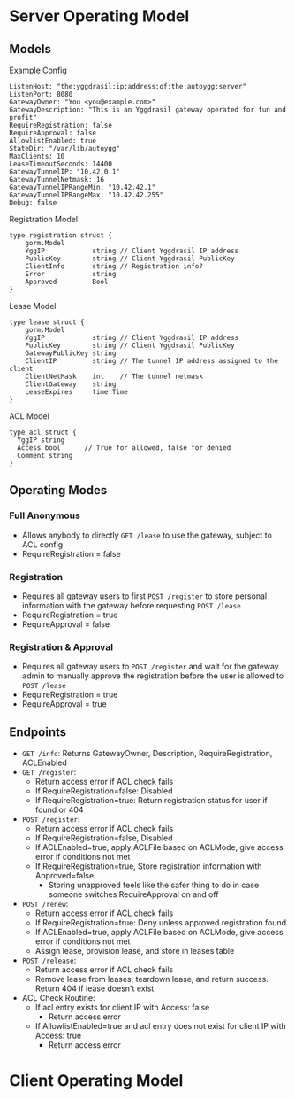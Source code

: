 # Server Operating Model

## Models

Example Config

    ListenHost: "the:yggdrasil:ip:address:of:the:autoygg:server"
    ListenPort: 8080
    GatewayOwner: "You <you@example.com>"
    GatewayDescription: "This is an Yggdrasil gateway operated for fun and profit"
    RequireRegistration: false
    RequireApproval: false
    AllowlistEnabled: true
    StateDir: "/var/lib/autoygg"
    MaxClients: 10
    LeaseTimeoutSeconds: 14400
    GatewayTunnelIP: "10.42.0.1"
    GatewayTunnelNetmask: 16
    GatewayTunnelIPRangeMin: "10.42.42.1"
    GatewayTunnelIPRangeMax: "10.42.42.255"
    Debug: false

Registration Model

    type registration struct {
    	gorm.Model
    	YggIP            string // Client Yggdrasil IP address
    	PublicKey        string // Client Yggdrasil PublicKey
    	ClientInfo       string // Registration info?
    	Error            string
    	Approved         Bool
    }

Lease Model

    type lease struct {
    	gorm.Model
    	YggIP            string // Client Yggdrasil IP address
    	PublicKey        string // Client Yggdrasil PublicKey
    	GatewayPublicKey string
    	ClientIP         string // The tunnel IP address assigned to the client
    	ClientNetMask    int    // The tunnel netmask
    	ClientGateway    string
    	LeaseExpires     time.Time
    }

ACL Model

    type acl struct {
      YggIP string
      Access bool      // True for allowed, false for denied
      Comment string
    }

## Operating Modes
### Full Anonymous
* Allows anybody to directly `GET /lease` to use the gateway, subject to ACL config
* RequireRegistration = false

### Registration
* Requires all gateway users to first `POST /register` to store personal information with the gateway before requesting `POST /lease`
* RequireRegistration = true
* RequireApproval = false

### Registration & Approval
* Requires all gateway users to `POST /register` and wait for the gateway admin to manually approve the registration before the user is allowed to `POST /lease`
* RequireRegistration = true
* RequireApproval = true

## Endpoints
  * `GET /info`: Returns GatewayOwner, Description, RequireRegistration, ACLEnabled
  * `GET /register`:
    * Return access error if ACL check fails
    * If RequireRegistration=false: Disabled
    * If RequireRegistration=true: Return registration status for user if found or 404
  * `POST /register`:
    * Return access error if ACL check fails
    * If RequireRegistration=false, Disabled
    * If ACLEnabled=true, apply ACLFile based on ACLMode, give access error if conditions not met
    * If RequireRegistration=true, Store registration information with Approved=false
      * Storing unapproved feels like the safer thing to do in case someone switches RequireApproval on and off
  * `POST /renew`:
    * Return access error if ACL check fails
    * If RequireRegistration=true: Deny unless approved registration found
    * If ACLEnabled=true, apply ACLFile based on ACLMode, give access error if conditions not met
    * Assign lease, provision lease, and store in leases table
  * `POST /release`:
    * Return access error if ACL check fails
    * Remove lease from leases, teardown lease, and return success. Return 404 if lease doesn't exist
  * ACL Check Routine:
    * If acl entry exists for client IP with Access: false
      * Return access error
    * If AllowlistEnabled=true and acl entry does not exist for client IP with Access: true
      * Return access error

# Client Operating Model
